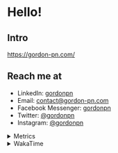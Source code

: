 # Hello!

## Intro

<https://gordon-pn.com/>

## Reach me at

- LinkedIn: [gordonpn](https://www.linkedin.com/in/gordonpn/)
- Email: [contact@gordon-pn.com](mailto:contact@gordon-pn.com)
- Facebook Messenger: [gordonpn](https://www.messenger.com/t/Gordonpn)
- Twitter: [@gordonpn](https://twitter.com/Gordonpn)
- Instagram: [@gordonpn](https://www.instagram.com/gordonpn/)

<details>
  <summary>Metrics</summary>

  <img align="center" src="https://github.com/gordonpn/gordonpn/blob/master/github-metrics.svg" alt="GitHub Metrics">

</details>

<details>
  <summary>WakaTime</summary>

  <!--START_SECTION:waka-->
📊 **This Week I Spent My Time On** 

```text
💬 Programming Languages: 
Other                    16 hrs 18 mins      ████████████████████████░   95.50 % 
Java                     40 mins             █░░░░░░░░░░░░░░░░░░░░░░░░   03.92 % 
Python                   3 mins              ░░░░░░░░░░░░░░░░░░░░░░░░░   00.34 % 
Brazil Dependency Config 1 min               ░░░░░░░░░░░░░░░░░░░░░░░░░   00.11 % 
Markdown                 0 secs              ░░░░░░░░░░░░░░░░░░░░░░░░░   00.04 % 

🔥 Editors: 
Chrome                   10 hrs 35 mins      ████████████████░░░░░░░░░   62.02 % 
Slack                    2 hrs 7 mins        ███░░░░░░░░░░░░░░░░░░░░░░   12.48 % 
Messages                 56 mins             █░░░░░░░░░░░░░░░░░░░░░░░░   05.52 % 
iTerm2                   42 mins             █░░░░░░░░░░░░░░░░░░░░░░░░   04.17 % 
IntelliJ IDEA            41 mins             █░░░░░░░░░░░░░░░░░░░░░░░░   04.07 % 
```


 Last Updated on 09/07/2025 10:29:38 UTC
<!--END_SECTION:waka-->
</details>
